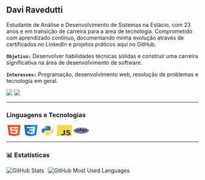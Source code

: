 ## Davi Ravedutti

Estudante de Análise e Desenvolvimento de Sistemas na Estácio, com 23 anos e em transição de carreira para a área de tecnologia. Comprometido com aprendizado contínuo, documentando minha evolução através de certificados no LinkedIn e projetos práticos aqui no GitHub.

**`Objetivo:`** Desenvolver habilidades técnicas sólidas e construir uma carreira significativa na área de desenvolvimento de software.

**`Interesses:`** Programação, desenvolvimento web, resolução de problemas e tecnologia em geral.

<div> 
  <a href = "mailto:davi.serpa.r.santos@gmail.com"><img src="https://img.shields.io/badge/-Gmail-%23333?style=for-the-badge&logo=gmail&logoColor=white" target="_blank"></a>
  <a href="https://www.linkedin.com/in/davi-serpa-62b8a6255/" target="_blank"><img src="https://img.shields.io/badge/-LinkedIn-%230077B5?style=for-the-badge&logo=linkedin&logoColor=white" target="_blank"></a> 
</div>

---

### Linguagens e Tecnologias

<div style="display: inline_block">
  <img align="center" alt="HTML5" height="30" width="40" src="https://raw.githubusercontent.com/devicons/devicon/master/icons/html5/html5-original.svg">
  <img align="center" alt="CSS3" height="30" width="40" src="https://raw.githubusercontent.com/devicons/devicon/master/icons/css3/css3-original.svg">
  <img align="center" alt="Python" height="30" width="40" src="https://raw.githubusercontent.com/devicons/devicon/master/icons/python/python-original.svg">
  <img align="center" alt="JavaScript" height="30" width="40" src="https://raw.githubusercontent.com/devicons/devicon/master/icons/javascript/javascript-original.svg">
  <img align="center" alt="PHP" height="30" width="40" src="https://raw.githubusercontent.com/devicons/devicon/master/icons/php/php-original.svg">
</div>

---

### 📊 Estatísticas

<p>
  <img 
    align="left" 
    alt="GitHub Stats" 
    height="165" 
    style="padding-right: 10px;" 
    src="https://github-readme-stats.vercel.app/api?username=DRavedutti&show_icons=true&theme=tokyonight&include_all_commits=true&locale=pt-br" 
  />
  <img 
    align="left" 
    alt="GitHub Most Used Languages" 
    height="165" 
    src="https://github-readme-stats.vercel.app/api/top-langs/?username=DRavedutti&theme=tokyonight&layout=compact&custom_title=Tecnologias&langs_count=9" 
  />
</p>
